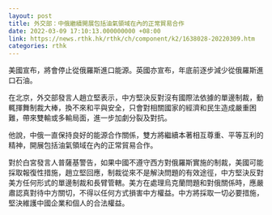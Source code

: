```yaml
---
layout: post
title: 外交部：中俄繼續開展包括油氣領域在內的正常貿易合作
date: 2022-03-09 17:10:13.000000000 +08:00
link: https://news.rthk.hk/rthk/ch/component/k2/1638028-20220309.htm
categories: rthk
---
```


美國宣布，將會停止從俄羅斯進口能源。英國亦宣布，年底前逐步減少從俄羅斯進口石油。

在北京，外交部發言人趙立堅表示，中方堅決反對沒有國際法依據的單邊制裁，動輒揮舞制裁大棒，換不來和平與安全，只會對相關國家的經濟和民生造成嚴重困難，帶來雙輸或多輸局面，進一步加劇分裂及對抗。

他說，中俄一直保持良好的能源合作關係，雙方將繼續本著相互尊重、平等互利的精神，開展包括油氣領域在內的正常貿易合作。

對於白宮發言人普薩基警告，如果中國不遵守西方對俄羅斯實施的制裁，美國可能採取報復性措施，趙立堅回應，制裁從來不是解決問題的有效途徑，中方堅決反對美方任何形式的單邊制裁和長臂管轄。美方在處理烏克蘭問題和對俄關係時，應嚴肅認真對待中方關切，不得以任何方式損害中方權益。中方將採取一切必要措施，堅決維護中國企業和個人的合法權益。
